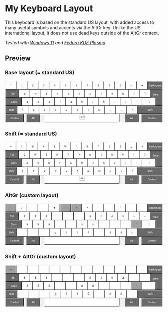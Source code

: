 
# My Keyboard Layout

This keyboard is based on the standard US layout, with added access to many useful symbols and accents via the AltGr key. Unlike the US international layout, it does not use dead keys outside of the AltGr context.

*Tested with [Windows 11](windows) and [Fedora KDE Plasma](xkb)*

## Preview

### Base layout (= standard US)

![Base layout](doc/v4_base.png)

### Shift (= standard US)

![Shift](doc/v4_shift.png)

### AltGr (custom layout)

![AltGr](doc/v4_altgr.png)

### Shift + AltGr (custom layout)

![Shift + AltGr](doc/v4_shift_altgr.png)

